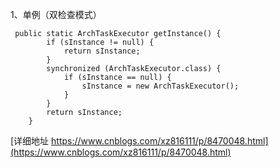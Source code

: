 1、单例（双检查模式）
```
 public static ArchTaskExecutor getInstance() {
        if (sInstance != null) {
            return sInstance;
        }
        synchronized (ArchTaskExecutor.class) {
            if (sInstance == null) {
                sInstance = new ArchTaskExecutor();
            }
        }
        return sInstance;
    }
```
[详细地址 https://www.cnblogs.com/xz816111/p/8470048.html](https://www.cnblogs.com/xz816111/p/8470048.html)